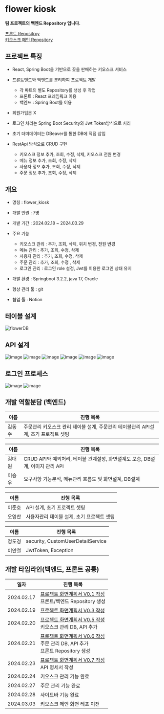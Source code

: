 # flower kiosk

**팀 프로젝트의 백엔드 Repository 입니다.**

[프론트 Repositroy](https://github.com/acornkiosk/flower_front)<br/>
[키오스크 메인 Repository](https://github.com/acornkiosk/flower_kiosk)
## 프로젝트 특징

* React, Spring Boot을 기반으로 꽃을 판매하는 키오스크 서비스
    
* 프론트엔드와 백엔드를 분리하여 프로젝트 개발
    * 각 파트의 별도 Repository를 생성 후 작업
    * 프론트 : React 프레임워크 이용
    * 백엔드 : Spring Boot를 이용

* 회원가입은 X

* 로그인 처리는 Spring Boot Security와 Jwt Token방식으로 처리

* 초기 더미데이터는 DBeaver를 통한 DB에 직접 삽입
  
* RestApi 방식으로 CRUD 구현
    * 키오스크 정보 추가, 조회, 수정, 삭제, 키오스크 전원 변경   
    * 메뉴 정보 추가, 조회, 수정, 삭제
    * 사용자 정보 추가, 조회, 수정, 삭제
    * 주문 정보 추가, 조회, 수정, 삭제
    
## 개요

* 명칭 : flower_kiosk

* 개발 인원 : 7명

* 개발 기간 : 2024.02.18 ~ 2024.03.29

* 주요 기능 
	* 키오스크 관리 : 추가, 조회, 삭제, 위치 변경, 전원 변경
	* 메뉴 관리 : 추가, 조회, 수정, 삭제
	* 사용자 관리 : 추가, 조회, 수정, 삭제 
	* 주문 관리 : 추가, 조회, 수정 , 삭제
	* 로그인 관리 : 로그인 role 설정, Jwt를 이용한 로그인 상태 유지
	
* 개발 환경 : Springboot 3.2.2, java 17, Oracle

* 형상 관리 툴 : git

* 협업 툴 : Notion  

## 테이블 설계
![flowerDB](https://github.com/acornkiosk/Flower_back/assets/94777814/cc380112-85fa-40b6-9dc2-4ae849308a3c)

## API 설계
![image](https://github.com/acornkiosk/Flower_back/assets/94777814/6824e7d2-e84c-4a5a-99f8-be109596d44d)
![image](https://github.com/acornkiosk/Flower_back/assets/94777814/7d834a8d-638b-46da-a27e-f31ef82be611)
![image](https://github.com/acornkiosk/Flower_back/assets/94777814/1bc0943a-ff3a-4432-a1fb-cfd4982b3fe7)
![image](https://github.com/acornkiosk/Flower_back/assets/94777814/aabaf8a9-3c89-4055-a831-a19ddbef72dd)
![image](https://github.com/acornkiosk/Flower_back/assets/94777814/32aa5b4c-6eb5-4137-aecd-375539b26f7c)
![image](https://github.com/acornkiosk/Flower_back/assets/94777814/9e72a990-f936-4132-bc4f-ff6d0fead894)

## 로그인 프로세스
![image](https://github.com/acornkiosk/Flower_back/assets/94777814/769b7e44-8d16-45f4-808d-7af70177fd63)
![image](https://github.com/acornkiosk/Flower_back/assets/94777814/957b97ec-fc02-4e73-a76b-cb2fe456cd52)


## 개발 역할분담 (백엔드)

| 이름       | 진행 목록                                                    |
| ------------ | ------------------------------------------------------------- |
| 김동주         | 주문관리 키오스크 관리 테이블 설계, 주문관리 테이블관리 API설계, 초기 프로젝트 셋팅 |  |                          


| 이름       | 진행 목록                                                    |
| ------------ | ------------------------------------------------------------- |
| 김대원         | CRUD API와 예외처리, 테이블 관계설정, 화면설계도 보충, DB설계, 이미지 관리 API  |  |                         
| 이승우         | 요구사항 기능분석, 메뉴관리 흐름도 및 화면설계, DB설계 |     


| 이름       | 진행 목록                                                    |
| ------------ | ------------------------------------------------------------- |
| 이준호         | API 설계, 초기 프로젝트 셋팅 |  |                       
| 오영찬         | 사용자관리 테이블 설계, 초기 프로젝트 셋팅 |   |                                                            


| 이름       | 진행 목록                                                    |
| ------------ | ------------------------------------------------------------- |
| 정도경         | security, CustomUserDetailService |  |                         
| 이안철         | JwtToken, Exception |                                                                

## 개발 타임라인(백엔드, 프론트 공통)

| 일자       | 진행 목록                                                    |
| ---------- | ------------------------------------------------------------ |
| 2024.02.17 | [ 프로젝트 화면계획서 V0.1 작성](https://drive.google.com/drive/folders/19cVOkx5jpWMl9KqFia3Dd_BrflqpRaVl) <br />프론트/백엔드 Repository 생성 |
| 2024.02.19 | [ 프로젝트 화면계획서 V0.3 작성](https://drive.google.com/drive/folders/19cVOkx5jpWMl9KqFia3Dd_BrflqpRaVl) |
| 2024.02.20 | [ 프로젝트 화면계획서 V0.5 작성](https://drive.google.com/drive/folders/19cVOkx5jpWMl9KqFia3Dd_BrflqpRaVl) <br/> 키오스크 관리 DB, API 추가|
| 2024.02.21 | [ 프로젝트 화면계획서 V0.6 작성](https://drive.google.com/drive/folders/19cVOkx5jpWMl9KqFia3Dd_BrflqpRaVl) <br/> 주문 관리 DB, API 추가<br/> 프론트 Repository 생성|
| 2024.02.23 | [ 프로젝트 화면계획서 V0.7 작성](https://drive.google.com/drive/folders/19cVOkx5jpWMl9KqFia3Dd_BrflqpRaVl) <br/> API 명세서 작성|
| 2024.02.24 | 키오스크 관리 기능 완료|
| 2024.02.27 | 주문 관리 기능 완료|
| 2024.02.28 | 사이드바 기능 완료|
| 2024.03.03 | 키오스크 메인 화면 레포 이전|
